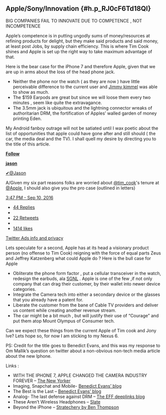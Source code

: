 ## Apple/Sony/Innovation {#h.p_RJ0cF6Td18QI}

BIG COMPANIES FAIL TO INNOVATE DUE TO COMPETENCE , NOT INCOMPETENCE

Apple’s competence is in putting ungodly sums of money/resources at refining products for delight, but they make said products and said money, at least post Jobs, by supply chain efficiency. This is where Tim Cook shines and Apple is set up the right way to take maximum advantage of that.

Here is the bear case for the iPhone 7 and therefore Apple, given that we are up in arms about the loss of the head phone jack.

* Neither the phone nor the watch \( as they are now \) have little perceivable difference to the current user and 
  [Jimmy kimmel](https://youtu.be/HxXbrnJ6l4A)
   was able to show as much.
* The $159 Earpods are great but since we will loose them every two minutes , seem like quite the extravagance.
* The 3.5mm jack is ubiquitous and the lightning connector wreaks of authoritarian DRM, the fortification of Apples’ walled garden of money printing Eden.

My Android fanboy outrage will not be satiated until I wax poetic about the list of opportunities that apple could have gone after and still should \( the car, the media deal and the TV\). I shall quell my desire by directing you to the title of this article.

[**Follow**](https://www.google.com/url?q=https%3A%2F%2Ftwitter.com%2FJason&sa=D&sntz=1&usg=AFQjCNEulPkYdQ83qVkl1-Ku6cPE2M0LUg)

[**jason**](https://www.google.com/url?q=https%3A%2F%2Ftwitter.com%2FJason&sa=D&sntz=1&usg=AFQjCNEulPkYdQ83qVkl1-Ku6cPE2M0LUg)

[✔@Jason](https://www.google.com/url?q=https%3A%2F%2Ftwitter.com%2FJason&sa=D&sntz=1&usg=AFQjCNEulPkYdQ83qVkl1-Ku6cPE2M0LUg)

A/Given my six part reasons folks are worried about [@tim\_cook](https://www.google.com/url?q=https%3A%2F%2Ftwitter.com%2Ftim_cook&sa=D&sntz=1&usg=AFQjCNHXASqnVR4mst_qJbjcQnqYhwNYhw)'s tenure at [@Apple](https://www.google.com/url?q=https%3A%2F%2Ftwitter.com%2FApple&sa=D&sntz=1&usg=AFQjCNEsvS81gSqpbkTzTI8XFSJmwVhWYw), I should also give you the pro case \(outlined in letters\)

[3:47 PM - Sep 10, 2016](https://www.google.com/url?q=https%3A%2F%2Ftwitter.com%2FJason%2Fstatus%2F774726110814756864&sa=D&sntz=1&usg=AFQjCNEaC5JZrYrTyZ2gNjcIzEXBpD_7mg)

* [44 Replies](https://www.google.com/url?q=https%3A%2F%2Ftwitter.com%2Fintent%2Ftweet%3Fin_reply_to%3D774726110814756864&sa=D&sntz=1&usg=AFQjCNFjx-JmrHXhXJAkwpcQtHr7edpB9g)
* 
* [22 Retweets](https://www.google.com/url?q=https%3A%2F%2Ftwitter.com%2Fintent%2Fretweet%3Ftweet_id%3D774726110814756864&sa=D&sntz=1&usg=AFQjCNE4OB7gNtVvcDb4gKk6yMYJnLa0ig)
* 
* [1414 likes](https://www.google.com/url?q=https%3A%2F%2Ftwitter.com%2Fintent%2Flike%3Ftweet_id%3D774726110814756864&sa=D&sntz=1&usg=AFQjCNG-ETzqZvGVh2lQZWwlhCrMJoCmEA)

[Twitter Ads info and privacy](https://www.google.com/url?q=https%3A%2F%2Fsupport.twitter.com%2Farticles%2F20175256&sa=D&sntz=1&usg=AFQjCNGtKgyQ-5AZRjsvB3RnySBQryLnHQ)

Lets speculate for a second, Apple has at its head a visionary product person \(no offense to Tim Cook\) reigning with the force of equal parts Zeus and Jeffrey Katzenberg what could Apple do ? Here is the bull case for Apple

* Obliterate the phone form factor , put a cellular transceiver in the watch, redesign the earbuds, ala 
  [SGNL](https://www.google.com/url?q=https%3A%2F%2Fwww.kickstarter.com%2Fprojects%2Fsgnlstrap%2Fsgnl-make-phone-calls-with-your-fingertip%3Fref%3Dcategory_popular&sa=D&sntz=1&usg=AFQjCNFeXduYhMxCpsz0LcFMN4_6-dQLmA)
  . Apple is one of the few ,if not only company that can drag their customer, by their wallet into newer device categories.
* Integrate the Camera tech into either a secondary device or the glasses that you already have a patent for.
* Liberate the customer from the bane of Cable TV providers and deliver us content while creating another revenue stream.
* The car might be a bit much , but will justify their use of “Courage” and put them atop Mount Olympus of Consumer tech.

Can we expect these things from the current Apple of Tim cook and Jony Ive? Lets hope so, for now I am sticking to my Nexus 6.

PS: Credit for the title goes to Benedict Evans, and this was my response to Om Mallik’s question on twitter about a non-obvious non-tech media article about the new Iphone.

Links :

* WITH THE IPHONE 7, APPLE CHANGED THE CAMERA INDUSTRY FOREVER – 
  [The New Yorker](http://www.google.com/url?q=http%3A%2F%2Fwww.newyorker.com%2Fbusiness%2Fcurrency%2Fwith-the-iphone-7-apple-changed-the-camera-industry-forever&sa=D&sntz=1&usg=AFQjCNHCB3SHXjVPrFh7Z2H4aiscSNuFWw)
* Imaging, Snapchat and Mobile- 
  [Benedict Evans’ blog](http://www.google.com/url?q=http%3A%2F%2Fben-evans.com%2Fbenedictevans%2F2016%2F8%2F15%2Fimaging-snapchat-and-mobile&sa=D&sntz=1&usg=AFQjCNHzcY3ntiEpPSXSoyAFS5kYZKrvGg)
* The Best is the Last – 
  [Benedict Evans’ blog](http://www.google.com/url?q=http%3A%2F%2Fben-evans.com%2Fbenedictevans%2F2016%2F4%2F20%2Fthe-best-is-the-last&sa=D&sntz=1&usg=AFQjCNFIYNuHjT2zv5S15p3puPAWRiYUJQ)
* Analog- The last defense against DRM – 
  [The EFF deeplinks blog](https://www.google.com/url?q=https%3A%2F%2Fwww.eff.org%2Fdeeplinks%2F2016%2F09%2Fanalog-last-defense-against-drm&sa=D&sntz=1&usg=AFQjCNGkmsP3LRC1Vx_iVD1Ky0AnBI0GZA)
* These Aren’t Wireless Headphones – 
  [Slate](http://www.google.com/url?q=http%3A%2F%2Fwww.slate.com%2Farticles%2Ftechnology%2Ffuture_tense%2F2016%2F09%2Fapple_s_airpods_aren_t_just_wireless_earbuds_they_re_the_future_of_computing.html&sa=D&sntz=1&usg=AFQjCNGzKNmWxwaljjG3B8-O_MShFZ3nCg)
* Beyond the iPhone – 
  [Stratechery by Ben Thompson](https://www.google.com/url?q=https%3A%2F%2Fstratechery.com%2F2016%2Fbeyond-the-iphone%2F&sa=D&sntz=1&usg=AFQjCNH-8O2laAh3T68tzSpTfDaCE-m9Jw)



